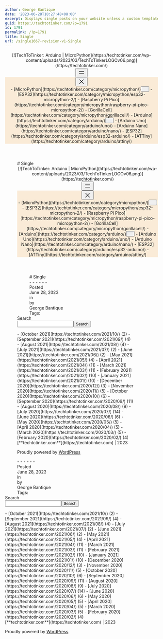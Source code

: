 ```yaml
---
author: George Bantique
date: '2023-06-28T10:27:48+08:00'
excerpt: Displays single posts on your website unless a custom template has been applied to that post or a dedicated template exists.
guid: https://techtotinker.com/?p=1791
id: 1791
permalink: /?p=1791
title: Single
url: /single1667-revision-v1-Single
---
```



<header class="wp-block-template-part"><div class="wp-block-group is-content-justification-center is-nowrap is-layout-flex wp-container-938 wp-container-939 is-position-sticky"><div class="is-style-default wp-block-site-logo">[![TechToTinker: Arduino | MicroPython](https://techtotinker.com/wp-content/uploads/2023/03/TechToTinkerLOGOv06.png)](https://techtotinker.com/)</div><div class="wp-block-template-part"><nav aria-label="main-menu 73" class="has-text-color has-contrast-color has-large-font-size is-responsive items-justified-left wp-block-navigation has-large-font-size is-horizontal is-content-justification-left is-layout-flex wp-container-937"><button aria-haspopup="true" aria-label="Open menu" class="wp-block-navigation__responsive-container-open " data-micromodal-trigger="modal-936"><svg aria-hidden="true" focusable="false" height="24" viewbox="0 0 24 24" width="24" xmlns="http://www.w3.org/2000/svg"><rect height="1.5" width="16" x="4" y="7.5"></rect><rect height="1.5" width="16" x="4" y="15"></rect></svg></button><div class="wp-block-navigation__responsive-container  has-text-color has-contrast-color has-background" id="modal-936" style="background-color: #faebd7"><div class="wp-block-navigation__responsive-close" data-micromodal-close="" tabindex="-1"><div aria-label="Menu" class="wp-block-navigation__responsive-dialog"> <button aria-label="Close menu" class="wp-block-navigation__responsive-container-close" data-micromodal-close=""><svg aria-hidden="true" focusable="false" height="24" viewbox="0 0 24 24" width="24" xmlns="http://www.w3.org/2000/svg"><path d="M13 11.8l6.1-6.3-1-1-6.1 6.2-6.1-6.2-1 1 6.1 6.3-6.5 6.7 1 1 6.5-6.6 6.5 6.6 1-1z"></path></svg></button><div class="wp-block-navigation__responsive-container-content" id="modal-936-content">- [MicroPython](https://techtotinker.com/category/micropython/)<button aria-expanded="false" aria-label="MicroPython submenu" class="wp-block-navigation__submenu-icon wp-block-navigation-submenu__toggle"><svg aria-hidden="true" fill="none" focusable="false" height="12" viewbox="0 0 12 12" width="12" xmlns="http://www.w3.org/2000/svg"><path d="M1.50002 4L6.00002 8L10.5 4" stroke-width="1.5"></path></svg></button>
    - [<span class="wp-block-navigation-item__label">ESP32</span>](https://techtotinker.com/category/micropython/esp32-micropython-2/)
    - [<span class="wp-block-navigation-item__label">Raspberry Pi Pico</span>](https://techtotinker.com/category/micropython/raspberry-pi-pico-micropython-2/)
    - [<span class="wp-block-navigation-item__label">GorillaCell</span>](https://techtotinker.com/category/micropython/gorillacell/)
- [Arduino](https://techtotinker.com/category/arduino/)<button aria-expanded="false" aria-label="Arduino submenu" class="wp-block-navigation__submenu-icon wp-block-navigation-submenu__toggle"><svg aria-hidden="true" fill="none" focusable="false" height="12" viewbox="0 0 12 12" width="12" xmlns="http://www.w3.org/2000/svg"><path d="M1.50002 4L6.00002 8L10.5 4" stroke-width="1.5"></path></svg></button>
    - [<span class="wp-block-navigation-item__label">Arduino Uno</span>](https://techtotinker.com/category/arduino/uno/)
    - [<span class="wp-block-navigation-item__label">Arduino Nano</span>](https://techtotinker.com/category/arduino/nano/)
    - [<span class="wp-block-navigation-item__label">ESP32</span>](https://techtotinker.com/category/arduino/esp32-arduino/)
    - [<span class="wp-block-navigation-item__label">ATTiny</span>](https://techtotinker.com/category/arduino/attiny/)

 </div> </div> </div> </div></nav></div></div></header><div class="wp-block-columns is-layout-flex wp-container-973"><div class="wp-block-column is-vertically-aligned-center is-layout-flow" style="padding-left:40px;flex-basis:66%"><main class="wp-block-group has-global-padding is-layout-constrained" style="margin-top:var(--wp--preset--spacing--50)"># Single

<div class="entry-content wp-block-post-content has-global-padding is-content-justification-left is-layout-constrained wp-container-960"><header class="wp-block-template-part"><div class="wp-block-group is-content-justification-center is-nowrap is-layout-flex wp-container-942 wp-container-943 is-position-sticky"><div class="is-style-default wp-block-site-logo">[![TechToTinker: Arduino | MicroPython](https://techtotinker.com/wp-content/uploads/2023/03/TechToTinkerLOGOv06.png)](https://techtotinker.com/)</div><div class="wp-block-template-part"><nav aria-label="main-menu 74" class="has-text-color has-contrast-color has-large-font-size is-responsive items-justified-left wp-block-navigation has-large-font-size is-horizontal is-content-justification-left is-layout-flex wp-container-941"><button aria-haspopup="true" aria-label="Open menu" class="wp-block-navigation__responsive-container-open " data-micromodal-trigger="modal-940"><svg aria-hidden="true" focusable="false" height="24" viewbox="0 0 24 24" width="24" xmlns="http://www.w3.org/2000/svg"><rect height="1.5" width="16" x="4" y="7.5"></rect><rect height="1.5" width="16" x="4" y="15"></rect></svg></button><div class="wp-block-navigation__responsive-container  has-text-color has-contrast-color has-background" id="modal-940" style="background-color: #faebd7"><div class="wp-block-navigation__responsive-close" data-micromodal-close="" tabindex="-1"><div aria-label="Menu" class="wp-block-navigation__responsive-dialog"> <button aria-label="Close menu" class="wp-block-navigation__responsive-container-close" data-micromodal-close=""><svg aria-hidden="true" focusable="false" height="24" viewbox="0 0 24 24" width="24" xmlns="http://www.w3.org/2000/svg"><path d="M13 11.8l6.1-6.3-1-1-6.1 6.2-6.1-6.2-1 1 6.1 6.3-6.5 6.7 1 1 6.5-6.6 6.5 6.6 1-1z"></path></svg></button><div class="wp-block-navigation__responsive-container-content" id="modal-940-content">- [MicroPython](https://techtotinker.com/category/micropython/)<button aria-expanded="false" aria-label="MicroPython submenu" class="wp-block-navigation__submenu-icon wp-block-navigation-submenu__toggle"><svg aria-hidden="true" fill="none" focusable="false" height="12" viewbox="0 0 12 12" width="12" xmlns="http://www.w3.org/2000/svg"><path d="M1.50002 4L6.00002 8L10.5 4" stroke-width="1.5"></path></svg></button>
    - [<span class="wp-block-navigation-item__label">ESP32</span>](https://techtotinker.com/category/micropython/esp32-micropython-2/)
    - [<span class="wp-block-navigation-item__label">Raspberry Pi Pico</span>](https://techtotinker.com/category/micropython/raspberry-pi-pico-micropython-2/)
    - [<span class="wp-block-navigation-item__label">GorillaCell</span>](https://techtotinker.com/category/micropython/gorillacell/)
- [Arduino](https://techtotinker.com/category/arduino/)<button aria-expanded="false" aria-label="Arduino submenu" class="wp-block-navigation__submenu-icon wp-block-navigation-submenu__toggle"><svg aria-hidden="true" fill="none" focusable="false" height="12" viewbox="0 0 12 12" width="12" xmlns="http://www.w3.org/2000/svg"><path d="M1.50002 4L6.00002 8L10.5 4" stroke-width="1.5"></path></svg></button>
    - [<span class="wp-block-navigation-item__label">Arduino Uno</span>](https://techtotinker.com/category/arduino/uno/)
    - [<span class="wp-block-navigation-item__label">Arduino Nano</span>](https://techtotinker.com/category/arduino/nano/)
    - [<span class="wp-block-navigation-item__label">ESP32</span>](https://techtotinker.com/category/arduino/esp32-arduino/)
    - [<span class="wp-block-navigation-item__label">ATTiny</span>](https://techtotinker.com/category/arduino/attiny/)

 </div> </div> </div> </div></nav></div></div></header><div class="wp-block-columns is-layout-flex wp-container-957"><div class="wp-block-column is-vertically-aligned-center is-layout-flow" style="padding-left:40px;flex-basis:66%"><main class="wp-block-group has-global-padding is-layout-constrained" style="margin-top:var(--wp--preset--spacing--50)"># Single

<div class="wp-block-template-part"><div aria-hidden="true" class="wp-block-spacer" style="height:0"></div><div class="wp-block-group has-global-padding is-layout-constrained" style="margin-top:var(--wp--preset--spacing--70)">- - - - - -

<div class="wp-block-columns alignwide has-small-font-size is-layout-flex wp-container-950" style="margin-top:var(--wp--preset--spacing--30)"><div class="wp-block-column is-layout-flow wp-container-947"><div class="wp-block-group is-layout-flex wp-container-945"> Posted

<div class="wp-block-post-date"><time datetime="2023-06-28T10:27:48+08:00">June 28, 2023</time></div> in

 </div><div class="wp-block-group is-layout-flex wp-container-946"> by

<div class="wp-block-post-author"><div class="wp-block-post-author__content">George Bantique

</div></div> </div> </div><div class="wp-block-column is-layout-flow wp-container-949"><div class="wp-block-group is-vertical is-layout-flex wp-container-948"> Tags:

 </div> </div> </div> </div></div><section class="wp-block-template-part"><div class="wp-block-group has-global-padding is-layout-constrained" style="padding-top:var(--wp--preset--spacing--40);padding-right:var(--wp--preset--spacing--40);padding-bottom:var(--wp--preset--spacing--40);padding-left:var(--wp--preset--spacing--40)"> </div></section></main></div><div class="wp-block-column has-global-padding is-layout-constrained" style="padding-right:80px;flex-basis:33%"><div class="wp-block-template-part"><form action="https://techtotinker.com/" class="wp-block-search__button-outside wp-block-search__text-button wp-block-search" method="get" role="search"><label class="wp-block-search__label" for="wp-block-search__input-955">Search</label><div class="wp-block-search__inside-wrapper "><input class="wp-block-search__input" id="wp-block-search__input-955" name="s" placeholder="" required="" type="search" value=""></input><button class="wp-block-search__button wp-element-button" type="submit">Search</button></div></form>- [October 2021](https://techtotinker.com/2021/10/) (2)
- [September 2021](https://techtotinker.com/2021/09/) (4)
- [August 2021](https://techtotinker.com/2021/08/) (4)
- [July 2021](https://techtotinker.com/2021/07/) (2)
- [June 2021](https://techtotinker.com/2021/06/) (2)
- [May 2021](https://techtotinker.com/2021/05/) (4)
- [April 2021](https://techtotinker.com/2021/04/) (11)
- [March 2021](https://techtotinker.com/2021/03/) (11)
- [February 2021](https://techtotinker.com/2021/02/) (10)
- [January 2021](https://techtotinker.com/2021/01/) (10)
- [December 2020](https://techtotinker.com/2020/12/) (3)
- [November 2020](https://techtotinker.com/2020/11/) (5)
- [October 2020](https://techtotinker.com/2020/10/) (6)
- [September 2020](https://techtotinker.com/2020/09/) (11)
- [August 2020](https://techtotinker.com/2020/08/) (9)
- [July 2020](https://techtotinker.com/2020/07/) (14)
- [June 2020](https://techtotinker.com/2020/06/) (6)
- [May 2020](https://techtotinker.com/2020/05/) (5)
- [April 2020](https://techtotinker.com/2020/04/) (5)
- [March 2020](https://techtotinker.com/2020/03/) (5)
- [February 2020](https://techtotinker.com/2020/02/) (4)

</div></div></div><footer class="wp-block-template-part"><div class="wp-block-group has-global-padding is-layout-constrained"><div class="wp-block-group is-nowrap is-layout-flex wp-container-958">[**techtotinker.com**](https://techtotinker.com) | 2023

 Proudly powered by [WordPress](https://wordpress.org)

</div></div></footer></div><div class="wp-block-template-part"><div aria-hidden="true" class="wp-block-spacer" style="height:0"></div><div class="wp-block-group has-global-padding is-layout-constrained" style="margin-top:var(--wp--preset--spacing--70)">- - - - - -

<div class="wp-block-columns alignwide has-small-font-size is-layout-flex wp-container-966" style="margin-top:var(--wp--preset--spacing--30)"><div class="wp-block-column is-layout-flow wp-container-963"><div class="wp-block-group is-layout-flex wp-container-961"> Posted

<div class="wp-block-post-date"><time datetime="2023-06-28T10:27:48+08:00">June 28, 2023</time></div> in

 </div><div class="wp-block-group is-layout-flex wp-container-962"> by

<div class="wp-block-post-author"><div class="wp-block-post-author__content">George Bantique

</div></div> </div> </div><div class="wp-block-column is-layout-flow wp-container-965"><div class="wp-block-group is-vertical is-layout-flex wp-container-964"> Tags:

 </div> </div> </div> </div></div><section class="wp-block-template-part"><div class="wp-block-group has-global-padding is-layout-constrained" style="padding-top:var(--wp--preset--spacing--40);padding-right:var(--wp--preset--spacing--40);padding-bottom:var(--wp--preset--spacing--40);padding-left:var(--wp--preset--spacing--40)"> </div></section></main></div><div class="wp-block-column has-global-padding is-layout-constrained" style="padding-right:80px;flex-basis:33%"><div class="wp-block-template-part"><form action="https://techtotinker.com/" class="wp-block-search__button-outside wp-block-search__text-button wp-block-search" method="get" role="search"><label class="wp-block-search__label" for="wp-block-search__input-971">Search</label><div class="wp-block-search__inside-wrapper "><input class="wp-block-search__input" id="wp-block-search__input-971" name="s" placeholder="" required="" type="search" value=""></input><button class="wp-block-search__button wp-element-button" type="submit">Search</button></div></form>- [October 2021](https://techtotinker.com/2021/10/) (2)
- [September 2021](https://techtotinker.com/2021/09/) (4)
- [August 2021](https://techtotinker.com/2021/08/) (4)
- [July 2021](https://techtotinker.com/2021/07/) (2)
- [June 2021](https://techtotinker.com/2021/06/) (2)
- [May 2021](https://techtotinker.com/2021/05/) (4)
- [April 2021](https://techtotinker.com/2021/04/) (11)
- [March 2021](https://techtotinker.com/2021/03/) (11)
- [February 2021](https://techtotinker.com/2021/02/) (10)
- [January 2021](https://techtotinker.com/2021/01/) (10)
- [December 2020](https://techtotinker.com/2020/12/) (3)
- [November 2020](https://techtotinker.com/2020/11/) (5)
- [October 2020](https://techtotinker.com/2020/10/) (6)
- [September 2020](https://techtotinker.com/2020/09/) (11)
- [August 2020](https://techtotinker.com/2020/08/) (9)
- [July 2020](https://techtotinker.com/2020/07/) (14)
- [June 2020](https://techtotinker.com/2020/06/) (6)
- [May 2020](https://techtotinker.com/2020/05/) (5)
- [April 2020](https://techtotinker.com/2020/04/) (5)
- [March 2020](https://techtotinker.com/2020/03/) (5)
- [February 2020](https://techtotinker.com/2020/02/) (4)

</div></div></div><footer class="wp-block-template-part"><div class="wp-block-group has-global-padding is-layout-constrained"><div class="wp-block-group is-nowrap is-layout-flex wp-container-974">[**techtotinker.com**](https://techtotinker.com) | 2023

 Proudly powered by [WordPress](https://wordpress.org)

</div></div></footer>